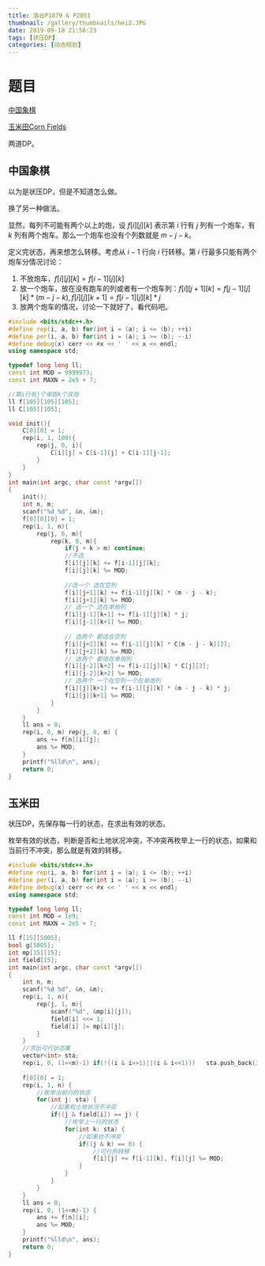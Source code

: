 ```yaml
---
title: 洛谷P1879 & P2051
thumbnail: /gallery/thumbnails/hei2.JPG
date: 2019-09-18 21:56:23
tags: [状压DP]
categories: [动态规划]
---
```


# 题目

[中国象棋](https://www.luogu.org/problem/P2051)

[玉米田Corn Fields](https://www.luogu.org/problem/P1879)

两道DP。

<!--more-->

## 中国象棋

以为是状压DP，但是不知道怎么做。

换了另一种做法。

显然，每列不可能有两个以上的炮，设 $f[i][j][k]$ 表示第 $i$ 行有 $j$ 列有一个炮车，有 $k$ 列有两个炮车。那么一个炮车也没有个列数就是 $m-j-k$。

定义完状态，再来想怎么转移。考虑从 $i-1$ 行向 $i$ 行转移。第 $i$ 行最多只能有两个炮车分情况讨论：

1. 不放炮车，$f[i][j][k] = f[i-1][j][k]$
2. 放一个炮车，放在没有跑车的列或者有一个炮车列：$f[i][j+1][k] = f[j-1][j][k] * (m-j-k), f[i][j][k+1] = f[i-1][j][k]*j$
3. 放两个炮车的情况，讨论一下就好了，看代码吧。

~~~cpp
#include <bits/stdc++.h>
#define rep(i, a, b) for(int i = (a); i <= (b); ++i)
#define per(i, a, b) for(int i = (a); i >= (b); --i)
#define debug(x) cerr << #x << ' ' << x << endl;
using namespace std;

typedef long long ll;
const int MOD = 9999973;
const int MAXN = 2e5 + 7;

//第i行有j个单跑k个双炮
ll f[105][105][105];
ll C[105][105];

void init(){
    C[0][0] = 1;
    rep(i, 1, 100){
        rep(j, 0, i){
            C[i][j] = C[i-1][j] + C[i-1][j-1];
        }
    }
}
int main(int argc, char const *argv[])
{
    init();
    int n, m;
    scanf("%d %d", &n, &m);
    f[0][0][0] = 1;
    rep(i, 1, n){
        rep(j, 0, m){
            rep(k, 0, m){
                if(j + k > m) continue;
                //不选
                f[i][j][k] += f[i-1][j][k];
                f[i][j][k] %= MOD;
                
                //选一个 选在空列
                f[i][j+1][k] += f[i-1][j][k] * (m - j - k);
                f[i][j+1][k] %= MOD;
                // 选一个 选在单炮列
                f[i][j-1][k+1] += f[i-1][j][k] * j;
                f[i][j-1][k+1] %= MOD;
                
                // 选两个 都选在空列
                f[i][j+2][k] += f[i-1][j][k] * C[m - j - k][2];
                f[i][j+2][k] %= MOD;
                // 选两个 都选在单炮列
                f[i][j-2][k+2] += f[i-1][j][k] * C[j][2];
                f[i][j-2][k+2] %= MOD;
                // 选两个 一个在空列一个在单炮列
                f[i][j][k+1] += f[i-1][j][k] * (m - j - k) * j;
                f[i][j][k+1] %= MOD;
            }
        }
    }
    ll ans = 0;
    rep(i, 0, m) rep(j, 0, m) {
        ans += f[n][i][j];
        ans %= MOD;
    }
    printf("%lld\n", ans);
    return 0;
}
~~~



## 玉米田

状压DP，先保存每一行的状态，在求出有效的状态。

枚举有效的状态，判断是否和土地状况冲突，不冲突再枚举上一行的状态，如果和当前行不冲突，那么就是有效的转移。

~~~cpp
#include <bits/stdc++.h>
#define rep(i, a, b) for(int i = (a); i <= (b); ++i)
#define per(i, a, b) for(int i = (a); i >= (b); --i)
#define debug(x) cerr << #x << ' ' << x << endl;
using namespace std;

typedef long long ll;
const int MOD = 1e9;
const int MAXN = 2e5 + 7;

ll f[15][5005];
bool g[5005];
int mp[15][15];
int field[15];
int main(int argc, char const *argv[])
{
    int n, m;
    scanf("%d %d", &n, &m);
    rep(i, 1, n){
        rep(j, 1, m){
            scanf("%d", &mp[i][j]);
            field[i] <<= 1;
            field[i] |= mp[i][j];
        }
    }
    //求出可行状态集
    vector<int> sta;
    rep(i, 0, (1<<m)-1) if(!((i & i>>1)||(i & i<<1)))   sta.push_back(i);
    
    f[0][0] = 1;
    rep(i, 1, n) {
        //枚举当前行的状态
        for(int j: sta) {
            //如果和土地状况不冲突
            if((j & field[i]) == j) {
                //枚举上一行的状态
                for(int k: sta) {
                    //如果也不冲突
                    if((j & k) == 0) {
                        //可行的转移
                        f[i][j] += f[i-1][k], f[i][j] %= MOD;
                    }
                }
            }
        }
    }
    ll ans = 0;
    rep(i, 0, (1<<m)-1) {
        ans += f[n][i];
        ans %= MOD;
    }
    printf("%lld\n", ans);
    return 0;
}
~~~



